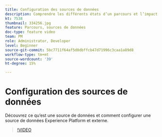 ```yaml
---
title: Configuration des sources de données
description: Comprendre les différents états d’un parcours et l’impact de la publication.
kt: 7538
thumbnail: 334256.jpg
feature: Parcours, sources de données
doc-type: feature video
team: PM
role: Administrator, Developer
level: Beginner
source-git-commit: 5bc7711f64af5d0dbffcb47d71996c3caa1a89d8
workflow-type: tm+mt
source-wordcount: '39'
ht-degree: 15%

---
```



# Configuration des sources de données

Découvrez ce qu’est une source de données et comment configurer une source de données Experience Platform et externe.

>[!VIDEO](https://video.tv.adobe.com/v/334256?quality=12)

